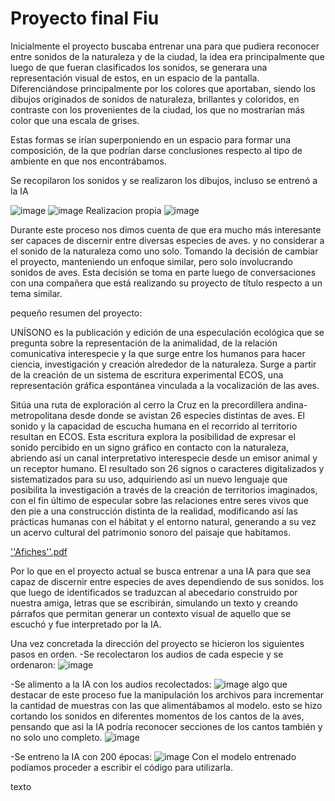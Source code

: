 # Proyecto final Fiu

Inicialmente el proyecto buscaba entrenar una para que pudiera reconocer entre sonidos de la naturaleza y de la ciudad, la idea era principalmente que luego de que fueran clasificados los sonidos, se generara una representación visual de estos, en un espacio de la pantalla. Diferenciándose principalmente por los colores que aportaban, siendo los dibujos originados de sonidos de naturaleza, brillantes y coloridos, en contraste con los provenientes de la ciudad, los que no mostrarían más color que una escala de grises.

Estas formas se irían superponiendo en un espacio para formar una composición, de la que podrían darse conclusiones respecto al tipo de ambiente en que nos encontrábamos.

Se recopilaron los sonidos y se realizaron los dibujos, incluso se entrenó a la IA

![image](https://github.com/Toomanypanchos/audiv027-2023-2/assets/89993556/b3f4ae1f-ac21-483f-ae76-1ab5fd83afa3)
![image](https://github.com/Toomanypanchos/audiv027-2023-2/assets/89993556/84639235-cca9-4164-9a7c-17a7c8d1dc30)
Realizacion propia
![image](https://github.com/Toomanypanchos/audiv027-2023-2/assets/89993556/fe25a88f-8d14-40b8-a40e-869fd54fa781)

Durante este proceso nos dimos cuenta de que era mucho más interesante ser capaces de discernir entre diversas especies de aves. y no considerar a el sonido de la naturaleza como uno solo. 
Tomando la decisión de cambiar el proyecto, manteniendo un enfoque similar, pero solo involucrando sonidos de aves.
Esta decisión se toma en parte luego de conversaciones con una compañera que está realizando su proyecto de título respecto a un tema similar.

pequeño resumen del proyecto:

UNÍSONO es la publicación y edición de una especulación ecológica que se pregunta sobre la representación de la animalidad, de la relación comunicativa interespecie y la que surge entre los humanos para hacer ciencia, investigación y creación alrededor de la naturaleza. Surge a partir de la creación de un sistema de escritura experimental ECOS, una representación gráfica espontánea vinculada a la vocalización de las aves. 

Sitúa una ruta de exploración al cerro la Cruz en la precordillera andina-metropolitana desde donde se avistan 26 especies distintas de aves. El sonido y la capacidad de escucha humana en el recorrido al territorio resultan en ECOS. Esta escritura explora la posibilidad de expresar el sonido percibido en un signo gráfico en contacto con la naturaleza, abriendo así un canal interpretativo interespecie desde un emisor animal y un receptor humano. El resultado son 26 signos o caracteres digitalizados y sistematizados para su uso, adquiriendo así un nuevo lenguaje que posibilita la investigación a través de la creación de territorios imaginados, con el fin último de especular sobre las relaciones entre seres vivos que den pie a una construcción distinta de la realidad, modificando así las prácticas humanas con el hábitat y el entorno natural, generando a su vez un acervo cultural del patrimonio sonoro del paisaje que habitamos. 

[''Afiches''.pdf](https://github.com/Toomanypanchos/audiv027-2023-2/files/13454963/Afiches.pdf)

Por lo que en el proyecto actual se busca entrenar a una IA para que sea capaz de discernir entre especies de aves dependiendo de sus sonidos.
los que luego de identificados se traduzcan al abecedario construido por nuestra amiga, letras que se escribirán, simulando un texto y creando párrafos que permitan generar un contexto visual de aquello que se escuchó y fue interpretado por la IA.

Una vez concretada la dirección del proyecto se hicieron los siguientes pasos en orden.
 -Se recolectaron los audios de cada especie y se ordenaron:
 ![image](https://github.com/Toomanypanchos/audiv027-2023-2/assets/89993556/77c166fe-c5c6-421c-ad8c-73b8c56cc868)

-Se alimento a la IA con los audios recolectados:
![image](https://github.com/Toomanypanchos/audiv027-2023-2/assets/89993556/897a1bb3-075d-4401-97a0-b23678c7f038)
algo que destacar de este proceso fue la manipulación los archivos para incrementar la cantidad de muestras con las que alimentábamos al modelo.
esto se hizo cortando los sonidos en diferentes momentos de los cantos de la aves, pensando que asi la IA podría reconocer secciones de los cantos también y no solo uno completo.
![image](https://github.com/Toomanypanchos/audiv027-2023-2/assets/89993556/b7fcf260-b4ce-4a5f-b97d-ef5ccffe986d)

-Se entreno la IA con 200 épocas:
![image](https://github.com/Toomanypanchos/audiv027-2023-2/assets/89993556/99fb5783-a7b6-4518-a080-1f33ccabffdd)
Con el modelo entrenado podíamos proceder a escribir el código para utilizarla.


texto
